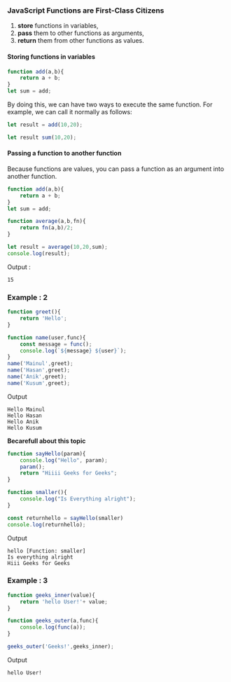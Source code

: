 ### JavaScript Functions are First-Class Citizens

1. <b>store</b> functions in variables, 
2. <b>pass</b> them to other functions as arguments, 
3. <b>return</b> them from other functions as values.

#### Storing functions in variables
```js
function add(a,b){
    return a + b;
}
let sum = add;

```
By doing this, we can have two ways to execute the same function. For example, we can call it normally as follows:
```js
let result = add(10,20);

let result sum(10,20); 
```

#### Passing a function to another function
Because functions are values, you can pass a function as an argument into another function.
```js
function add(a,b){
    return a + b;
}
let sum = add;

function average(a,b,fn){
    return fn(a,b)/2;
}

let result = average(10,20,sum);
console.log(result);
```
Output :

    15

### Example : 2

```js
function greet(){
    return 'Hello';
}

function name(user,func){
    const message = func();
    console.log(`${message} ${user}`);
}
name('Mainul',greet);
name('Hasan',greet);
name('Anik',greet);
name('Kusum',greet);
```

Output 
    
    Hello Mainul
    Hello Hasan
    Hello Anik
    Hello Kusum


<b>Becarefull about this topic</b>

```js
function sayHello(param){
    console.log("Hello", param);
    param();
    return "Hiiii Geeks for Geeks";
}

function smaller(){
    console.log("Is Everything alright");
}

const returnhello = sayHello(smaller)
console.log(returnhello);

```

Output

    hello [Function: smaller]
    Is everything alright
    Hiii Geeks for Geeks

### Example : 3
```js
function geeks_inner(value){
    return 'hello User!'+ value;
}

function geeks_outer(a,func){
    console.log(func(a));
}

geeks_outer('Geeks!',geeks_inner);

```
Output

    hello User!

    


